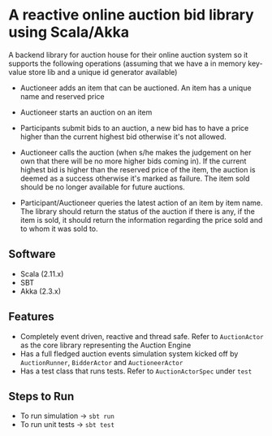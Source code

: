 # A reactive online auction bid library using Scala/Akka #

A backend library for auction house for their online auction system so it supports the following operations (assuming that we have a in memory key-value store lib and a unique id generator available)
 
* Auctioneer adds an item that can be auctioned. An item has a unique name and reserved price
 
* Auctioneer starts an auction on an item
 
* Participants submit bids to an auction, a new bid has to have a price higher than the current highest bid otherwise it's not allowed.
 
* Auctioneer calls the auction (when s/he makes the judgement on her own that there will be no more higher bids coming in). If the current highest bid is higher than the reserved price of the item, the auction is deemed as a success otherwise it's marked as failure. The item sold should be no longer available for future auctions.
 
* Participant/Auctioneer queries the latest action of an item by item name. The library should return the status of the auction if there is any, if the item is sold, it should return the information regarding the price sold and to whom it was sold to.

Software
--------
- Scala (2.11.x)
- SBT 
- Akka (2.3.x)

Features­
--------
- Completely event driven, reactive and thread safe. Refer to `AuctionActor` as the core library representing the Auction Engine
- Has a full fledged auction events simulation system kicked off by `AuctionRunner`, `BidderActor` and `AuctioneerActor`
- Has a test class that runs tests. Refer to `AuctionActorSpec` under `test` 

Steps to Run
------------
- To run simulation -> `sbt run`
- To run unit tests -> `sbt test`